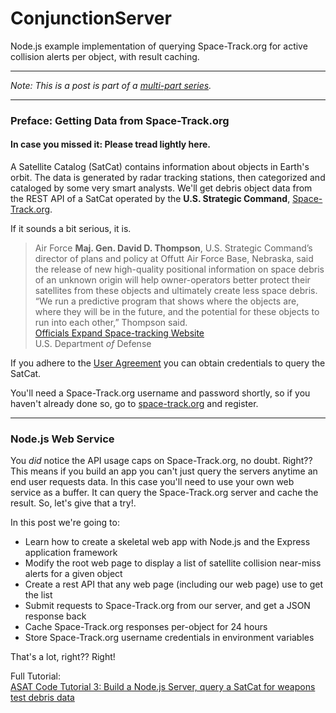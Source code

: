 # ConjunctionServer
Node.js example implementation of querying Space-Track.org for active collision alerts per object, with result caching.

---

*Note: This is a post is part of a [multi-part series](/tags/asat-series).*  

---

### Preface: Getting Data from Space-Track.org
#### In case you missed it:  Please tread lightly here.


A Satellite Catalog (SatCat) contains information about objects in Earth's orbit.  The data is generated by radar tracking stations, then categorized and cataloged by some very smart analysts.   We'll get debris object data from the REST API of a SatCat operated by the **U.S. Strategic Command**, [Space-Track.org](https://www.space-track.org/).

If it sounds a bit serious, it is.
> Air Force **Maj. Gen. David D. Thompson**, U.S. Strategic Command’s director of plans and policy at Offutt Air Force Base, Nebraska, said the release of new high-quality positional information on space debris of an unknown origin will help owner-operators better protect their satellites from these objects and ultimately create less space debris.  
> “We run a predictive program that shows where the objects are, where they will be in the future, and the potential for these objects to run into each other,” Thompson said.  
[Officials Expand Space-tracking Website](https://www.defense.gov/News/News-Stories/Article/Article/603125/officials-expand-space-tracking-website/)  
U.S. Department *of* Defense 

If you adhere to the [User Agreement](https://www.space-track.org/documentation#user_agree) you can obtain credentials to query the SatCat.

You'll need a Space-Track.org username and password shortly, so if you haven't already done so, go to [space-track.org](https://www.space-track.org/) and register.

---

### Node.js Web Service

You *did* notice the API usage caps on Space-Track.org, no doubt.  Right??   This means if you build an app you can't just query the servers anytime an end user requests data.  In this case you'll need to use your own web service as a buffer.  It can query the Space-Track.org server and cache the result.  So, let's give that a try!.

In this post we're going to:
* Learn how to create a skeletal web app with Node.js and the Express application framework
* Modify the root web page to display a list of satellite collision near-miss alerts for a given object
* Create a rest API that any web page (including our web page) use to get the list
* Submit requests to Space-Track.org from our server, and get a JSON response back
* Cache Space-Track.org responses per-object for 24 hours
* Store Space-Track.org username credentials in environment variables  

That's a lot, right??  Right!

Full Tutorial:  
[ASAT Code Tutorial 3: Build a Node.js Server, query a SatCat for weapons test debris data](https://stupidrockettricks.com/post/asat-nodejs/)